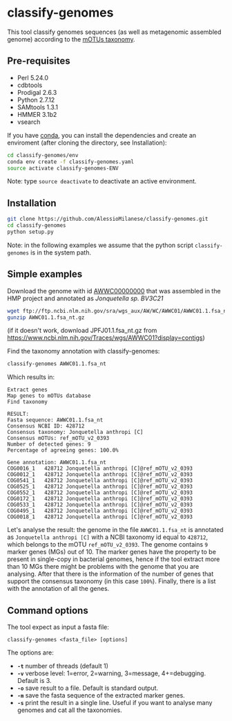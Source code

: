 classify-genomes
========
This tool classify genomes sequences (as well as metagenomic assembled genome) according to the [mOTUs taxonomy](https://github.com/motu-tool/mOTUs_v2).

Pre-requisites
--------------
* Perl 5.24.0
* cdbtools
* Prodigal 2.6.3
* Python 2.7.12
* SAMtools 1.3.1
* HMMER 3.1b2
* vsearch

If you have [conda](https://conda.io/docs/), you can install the dependencies and create an enviroment (after cloning the directory, see Installation):
```bash
cd classify-genomes/env
conda env create -f classify-genomes.yaml
source activate classify-genomes-ENV
```
Note: type `source deactivate` to deactivate an active environment.

Installation
--------------
```bash
git clone https://github.com/AlessioMilanese/classify-genomes.git
cd classify-genomes
python setup.py
```

Note: in the following examples we assume that the python script ```classify-genomes``` is in the system path.


Simple examples
--------------

Download the genome with id [AWWC00000000](https://www.ncbi.nlm.nih.gov/nuccore/AWWC00000000.1) that was assembled in the HMP project and annotated as *Jonquetella sp. BV3C21*
```bash
wget ftp://ftp.ncbi.nlm.nih.gov/sra/wgs_aux/AW/WC/AWWC01/AWWC01.1.fsa_nt.gz
gunzip AWWC01.1.fsa_nt.gz
```
(if it doesn't work, download JPFJ01.1.fsa_nt.gz from https://www.ncbi.nlm.nih.gov/Traces/wgs/AWWC01?display=contigs)

Find the taxonomy annotation with classify-genomes:
```bash
classify-genomes AWWC01.1.fsa_nt
```

Which results in:
```
Extract genes
Map genes to mOTUs database
Find taxonomy

RESULT:
Fasta sequence: AWWC01.1.fsa_nt
Consensus NCBI ID: 428712
Consensus taxonomy: Jonquetella anthropi [C]
Consensus mOTUs: ref_mOTU_v2_0393
Number of detected genes: 9
Percentage of agreeing genes: 100.0%

Gene annotation: AWWC01.1.fsa_nt
COG0016_1	428712 Jonquetella anthropi [C]@ref_mOTU_v2_0393
COG0012_1	428712 Jonquetella anthropi [C]@ref_mOTU_v2_0393
COG0541_1	428712 Jonquetella anthropi [C]@ref_mOTU_v2_0393
COG0525_1	428712 Jonquetella anthropi [C]@ref_mOTU_v2_0393
COG0552_1	428712 Jonquetella anthropi [C]@ref_mOTU_v2_0393
COG0172_1	428712 Jonquetella anthropi [C]@ref_mOTU_v2_0393
COG0533_1	428712 Jonquetella anthropi [C]@ref_mOTU_v2_0393
COG0495_1	428712 Jonquetella anthropi [C]@ref_mOTU_v2_0393
COG0018_1	428712 Jonquetella anthropi [C]@ref_mOTU_v2_0393
```

Let's analyse the result: the genome in the file `AWWC01.1.fsa_nt` is annotated as `Jonquetella anthropi [C]` with a NCBI taxonomy id equal to `428712`, which belongs to the mOTU `ref_mOTU_v2_0393`. The genome contains `9` marker genes (MGs) out of 10. The marker genes have the property to be present in single-copy in bacterial genomes, hence if the tool extract more than 10 MGs there might be problems with the genome that you are analysing. After that there is the information of the number of genes that support the consensus taxonomy (in this case `100%`). Finally, there is a list with the annotation of all the genes.  

Command options
--------------

The tool expect as input a fasta file:
```
classify-genomes <fasta_file> [options]
```

The options are:
* **`-t`** number of threads (default 1)
* **`-v`** verbose level: 1=error, 2=warning, 3=message, 4+=debugging. Default is 3.
* **`-o`** save result to a file. Default is standard output.
* **`-m`** save the fasta sequence of the extracted marker genes.
* **`-s`** print the result in a single line. Useful if you want to analyse many genomes and cat all the taxonomies.
